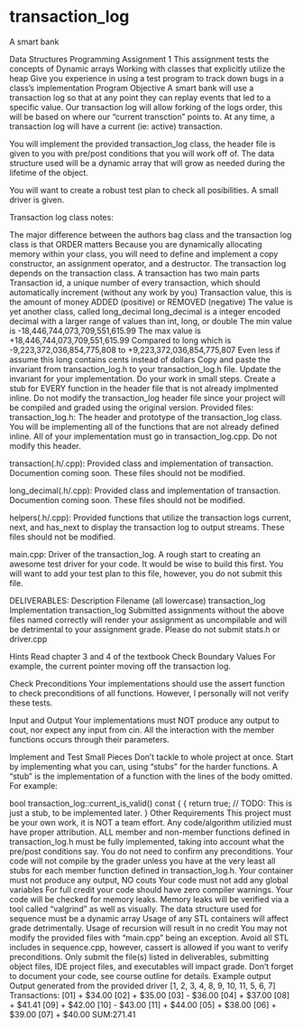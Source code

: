 # transaction_log
A smart bank

Data Structures
Programming Assignment 1
This assignment tests the concepts of
Dynamic arrays
Working with classes that explicitly utilize the heap
Give you experience in using a test program to track down bugs in a class’s implementation
Program Objective
A smart bank will use a transaction log so that at any point they can replay events that led to a specific value. Our transaction log will allow forking of the logs order, this will be based on where our “current transction” points to. At any time, a transaction log will have a current (ie: active) transaction.

You will implement the provided transaction_log class, the header file is given to you with pre/post conditions that you will work off of. The data structure used will be a dynamic array that will grow as needed during the lifetime of the object.

You will want to create a robust test plan to check all posibilities. A small driver is given.

Transaction log class notes:

The major difference between the authors bag class and the transaction log class is that ORDER matters
Because you are dynamically allocating memory within your class, you will need to define and implement a copy constructor, an assignment operator, and a destructor.
The transaction log depends on the transaction class.
A transaction has two main parts
Transaction id, a unique number of every transaction, which should automatically increment (without any work by you)
Transaction value, this is the amount of money ADDED (positive) or REMOVED (negative)
The value is yet another class, called long_decimal
long_decimal is a integer encoded decimal with a larger range of values than int, long, or double
The min value is -18,446,744,073,709,551,615.99
The max value is +18,446,744,073,709,551,615.99
Compared to long which is -9,223,372,036,854,775,808 to +9,223,372,036,854,775,807
Even less if assume this long contains cents instead of dollars
Copy and paste the invariant from transaction_log.h to your transaction_log.h file. Update the invariant for your implementation.
Do your work in small steps. Create a stub for EVERY function in the header file that is not already implmented inline.
Do not modify the transaction_log header file since your project will be compiled and graded using the original version.
Provided files:
transaction_log.h: The header and prototype of the transaction_log class. You will be implementing all of the functions that are not already defined inline. All of your implementation must go in transaction_log.cpp. Do not modify this header.

transaction(.h/.cpp): Provided class and implementation of transaction. Documention coming soon. These files should not be modified.

long_decimal(.h/.cpp): Provided class and implementation of transaction. Documention coming soon. These files should not be modified.

helpers(.h/.cpp): Provided functions that utilize the transaction logs current, next, and has_next to display the transaction log to output streams. These files should not be modified.

main.cpp: Driver of the transaction_log. A rough start to creating an awesome test driver for your code. It would be wise to build this first. You will want to add your test plan to this file, however, you do not submit this file.

DELIVERABLES:
Description	Filename (all lowercase)
transaction_log Implementation	transaction_log
Submitted assignments without the above files named correctly will render your assignment as uncompilable and will be detrimental to your assignment grade. Please do not submit stats.h or driver.cpp

Hints
Read chapter 3 and 4 of the textbook
Check Boundary Values
For example, the current pointer moving off the transaction log.

Check Preconditions
Your implementations should use the assert function to check preconditions of all functions. However, I personally will not verify these tests.

Input and Output
Your implementations must NOT produce any output to cout, nor expect any input from cin. All the interaction with the member functions occurs through their parameters.

Implement and Test Small Pieces
Don’t tackle to whole project at once. Start by implementing what you can, using “stubs” for the harder functions. A “stub” is the implementation of a function with the lines of the body omitted. For example:

bool transaction_log::current_is_valid() const {
{
    return true; // TODO: This is just a stub, to be implemented later.
}
Other Requirements
This project must be your own work, it is NOT a team effort. Any code/algorithm utilizied must have proper attribution.
ALL member and non-member functions defined in transaction_log.h must be fully implemented, taking into account what the pre/post conditions say. You do not need to confirm any preconditions. Your code will not compile by the grader unless you have at the very least all stubs for each member function defined in transaction_log.h.
Your container must not produce any output, NO couts
Your code must not add any global variables
For full credit your code should have zero compiler warnings.
Your code will be checked for memory leaks. Memory leaks will be verified via a tool called “valgrind” as well as visually.
The data structure used for sequence must be a dynamic array
Usage of any STL containers will affect grade detrimentally.
Usage of recursion will result in no credit
You may not modify the provided files with “main.cpp” being an exception.
Avoid all STL includes in sequence.cpp, however, cassert is allowed if you want to verify preconditions.
Only submit the file(s) listed in deliverables, submitting object files, IDE project files, and executables will impact grade.
Don’t forget to document your code, see course outline for details.
Example output
Output generated from the provided driver
[1, 2, 3, 4, 8, 9, 10, 11, 5, 6, 7]
Transactions:
[01] + $34.00
[02] + $35.00
[03] - $36.00
[04] + $37.00
[08] + $41.41
[09] + $42.00
[10] - $43.00
[11] + $44.00
[05] + $38.00
[06] + $39.00
[07] + $40.00
SUM:271.41
